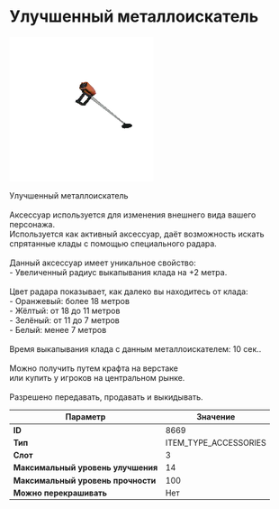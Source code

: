 # Улучшенный металлоискатель

![Item Image](../img/8669.webp?raw=true)

Улучшенный металлоискатель<br><br>Аксессуар используется для изменения внешнего вида вашего персонажа.<br>Используется как активный аксессуар, даёт возможность искать<br>спрятанные клады с помощью специального радара.<br><br>Данный аксессуар имеет уникальное свойство:<br>- Увеличенный радиус выкапывания клада на +2 метра.<br><br>Цвет радара показывает, как далеко вы находитесь от клада:<br>- Оранжевый: более 18 метров<br>- Жёлтый: от 18 до 11 метров<br>- Зелёный: от 11 до 7 метров<br>- Белый: менее 7 метров<br><br>Время выкапывания клада с данным металлоискателем: 10 сек..<br><br>Можно получить путем крафта на верстаке<br>или купить у игроков на центральном рынке.<br><br>Разрешено передавать, продавать и выкидывать.


| Параметр | Значение |
|----------|----------|
| **ID** | 8669 |
| **Тип** | ITEM_TYPE_ACCESSORIES |
| **Слот** | 3 |
| **Максимальный уровень улучшения** | 14 |
| **Максимальный уровень прочности** | 100 |
| **Можно перекрашивать** | Нет |

